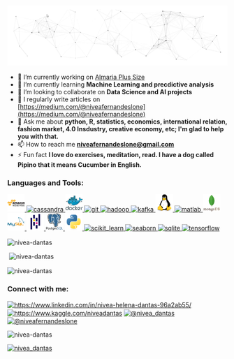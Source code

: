 <p align="center">
  <img src="https://github.com/nivea-dantas/nivea-dantas/raw/main/assets/ezgif.com-gif-maker.gif" alt="cabeçalho">
</p>

<!--
How to make this gif?
Thanks to @matyo91 to share this awesome gif.
I made my with https://codesandbox.io/s/github-profile-2ijk7
Then i recorded my screen to gif on Mac with Quicktime  and save result to [assets/github.mov](assets/github.mov)
This [gist](https://gist.github.com/tskaggs/6394639) help me to create a dedicated command that convert MOV to GIF.
Type this command `make generate-gif` to generate [assets/github.gif](assets/github.gif)
-->


- 🔭 I’m currently working on [Almaria Plus Size](https://www.almariaplus.com.br/)
- 🌱 I’m currently learning **Machine Learning and precdictive analysis**
- 👯 I’m looking to collaborate on **Data Science and AI projects**
- 📝 I regularly write articles on [https://medium.com/@niveafernandeslone](https://medium.com/@niveafernandeslone)
- 💬 Ask me about **python, R, statistics, economics, international relation, fashion market, 4.0 Insdustry, creative economy, etc; I'm glad to help you with that.**
- 📫 How to reach me **niveafernandeslone@gmail.com**
- ⚡ Fun fact **I love do exercises, meditation, read. I have a dog called Pipino that it means Cucumber in English.**

<h3 align="left">Languages and Tools:</h3>
<p align="left"> <a href="https://aws.amazon.com" target="_blank" rel="noreferrer"> <img src="https://raw.githubusercontent.com/devicons/devicon/master/icons/amazonwebservices/amazonwebservices-original-wordmark.svg" alt="aws" width="40" height="40"/> </a> <a href="https://cassandra.apache.org/" target="_blank" rel="noreferrer"> <img src="https://www.vectorlogo.zone/logos/apache_cassandra/apache_cassandra-icon.svg" alt="cassandra" width="40" height="40"/> </a> <a href="https://www.docker.com/" target="_blank" rel="noreferrer"> <img src="https://raw.githubusercontent.com/devicons/devicon/master/icons/docker/docker-original-wordmark.svg" alt="docker" width="40" height="40"/> </a> <a href="https://git-scm.com/" target="_blank" rel="noreferrer"> <img src="https://www.vectorlogo.zone/logos/git-scm/git-scm-icon.svg" alt="git" width="40" height="40"/> </a> <a href="https://hadoop.apache.org/" target="_blank" rel="noreferrer"> <img src="https://www.vectorlogo.zone/logos/apache_hadoop/apache_hadoop-icon.svg" alt="hadoop" width="40" height="40"/> </a> <a href="https://kafka.apache.org/" target="_blank" rel="noreferrer"> <img src="https://www.vectorlogo.zone/logos/apache_kafka/apache_kafka-icon.svg" alt="kafka" width="40" height="40"/> </a> <a href="https://www.linux.org/" target="_blank" rel="noreferrer"> <img src="https://raw.githubusercontent.com/devicons/devicon/master/icons/linux/linux-original.svg" alt="linux" width="40" height="40"/> </a> <a href="https://www.mathworks.com/" target="_blank" rel="noreferrer"> <img src="https://upload.wikimedia.org/wikipedia/commons/2/21/Matlab_Logo.png" alt="matlab" width="40" height="40"/> </a> <a href="https://www.mongodb.com/" target="_blank" rel="noreferrer"> <img src="https://raw.githubusercontent.com/devicons/devicon/master/icons/mongodb/mongodb-original-wordmark.svg" alt="mongodb" width="40" height="40"/> </a> <a href="https://www.mysql.com/" target="_blank" rel="noreferrer"> <img src="https://raw.githubusercontent.com/devicons/devicon/master/icons/mysql/mysql-original-wordmark.svg" alt="mysql" width="40" height="40"/> </a> <a href="https://pandas.pydata.org/" target="_blank" rel="noreferrer"> <img src="https://raw.githubusercontent.com/devicons/devicon/2ae2a900d2f041da66e950e4d48052658d850630/icons/pandas/pandas-original.svg" alt="pandas" width="40" height="40"/> </a> <a href="https://www.postgresql.org" target="_blank" rel="noreferrer"> <img src="https://raw.githubusercontent.com/devicons/devicon/master/icons/postgresql/postgresql-original-wordmark.svg" alt="postgresql" width="40" height="40"/> </a> <a href="https://www.python.org" target="_blank" rel="noreferrer"> <img src="https://raw.githubusercontent.com/devicons/devicon/master/icons/python/python-original.svg" alt="python" width="40" height="40"/> </a> <a href="https://scikit-learn.org/" target="_blank" rel="noreferrer"> <img src="https://upload.wikimedia.org/wikipedia/commons/0/05/Scikit_learn_logo_small.svg" alt="scikit_learn" width="40" height="40"/> </a> <a href="https://seaborn.pydata.org/" target="_blank" rel="noreferrer"> <img src="https://seaborn.pydata.org/_images/logo-mark-lightbg.svg" alt="seaborn" width="40" height="40"/> </a> <a href="https://www.sqlite.org/" target="_blank" rel="noreferrer"> <img src="https://www.vectorlogo.zone/logos/sqlite/sqlite-icon.svg" alt="sqlite" width="40" height="40"/> </a> <a href="https://www.tensorflow.org" target="_blank" rel="noreferrer"> <img src="https://www.vectorlogo.zone/logos/tensorflow/tensorflow-icon.svg" alt="tensorflow" width="40" height="40"/> </a> </p>

<p><img align="center" src="https://github-readme-stats.vercel.app/api/top-langs?username=nivea-dantas&show_icons=true&locale=en&layout=compact" alt="nivea-dantas" /></p>
<p>&nbsp;<img align="center" src="https://github-readme-stats.vercel.app/api?username=nivea-dantas&show_icons=true&locale=en" alt="nivea-dantas" /></p>
<p><img align="center" src="https://github-readme-streak-stats.herokuapp.com/?user=nivea-dantas&" alt="nivea-dantas" /></p>

<h3 align="left">Connect with me:</h3>
<p align="left">
<a href="https://linkedin.com/in/https://www.linkedin.com/in/nivea-helena-dantas-96a2ab55/" target="blank"><img align="center" src="https://raw.githubusercontent.com/rahuldkjain/github-profile-readme-generator/master/src/images/icons/Social/linked-in-alt.svg" alt="https://www.linkedin.com/in/nivea-helena-dantas-96a2ab55/" height="30" width="40" /></a>
<a href="https://kaggle.com/https://www.kaggle.com/niveadantas" target="blank"><img align="center" src="https://raw.githubusercontent.com/rahuldkjain/github-profile-readme-generator/master/src/images/icons/Social/kaggle.svg" alt="https://www.kaggle.com/niveadantas" height="30" width="40" /></a>
<a href="https://instagram.com/@nivea_dantas" target="blank"><img align="center" src="https://raw.githubusercontent.com/rahuldkjain/github-profile-readme-generator/master/src/images/icons/Social/instagram.svg" alt="@nivea_dantas" height="30" width="40" /></a>
<a href="https://medium.com/@niveafernandeslone" target="blank"><img align="center" src="https://raw.githubusercontent.com/rahuldkjain/github-profile-readme-generator/master/src/images/icons/Social/medium.svg" alt="@niveafernandeslone" height="30" width="40" /></a>
</p>

<p align="left"> <img src="https://komarev.com/ghpvc/?username=nivea-dantas&label=Profile%20views&color=0e75b6&style=flat" alt="nivea-dantas" /> </p>

<p align="left"> <a href="https://twitter.com/nivea_dantas" target="blank"><img src="https://img.shields.io/twitter/follow/nivea_dantas?logo=twitter&style=for-the-badge" alt="nivea_dantas" /></a> </p>
